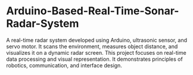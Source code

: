 # Arduino-Based-Real-Time-Sonar-Radar-System
A real-time radar system developed using Arduino, ultrasonic sensor, and servo motor. It scans the environment, measures object distance, and visualizes it on a dynamic radar screen. This project focuses on real-time data processing and visual representation. It demonstrates principles of robotics, communication, and interface design.
